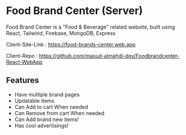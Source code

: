 # Food Brand Center (Server)

Food Brand Center is a "Food & Beverage" related website, built using React, Tailwind, Firebase, MongoDB, Express

Client-Site-Link : https://food-brands-center.web.app

Client-Repo : https://github.com/masud-almahdi-dev/Foodbrandcenter-React-WebApp

## Features

- Have multiple brand pages
- Updatable items
- Can Add to cart When needed
- Can Remove from cart When needed
- Can Add brand new items!
- Has cool advertisings!